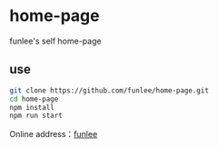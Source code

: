 home-page
==============
funlee's self home-page

use
---
```bash
git clone https://github.com/funlee/home-page.git
cd home-page
npm install
npm run start
```

Online address：[funlee](http://www.funlee.cn "funlee")
